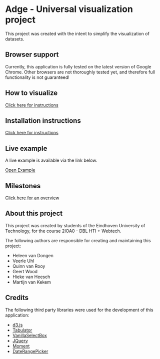 # Adge - Universal visualization project
This project was created with the intent to simplify the visualization of datasets.

## Browser support
Currently, this application is fully tested on the latest version of Google Chrome.
Other browsers are not thoroughly tested yet, and therefore full functionality is not guaranteed!

## How to visualize

[Click here for instructions](HOWTO.md)

## Installation instructions

[Click here for instructions](INSTALL.md)

## Live example
A live example is available via the link below.

[Open Example](https://projects.vankekem.com/dbl/)

## Milestones

[Click here for an overview](MILESTONES.md)

## About this project
This project was created by students of the Eindhoven University of Technology, for the course 2IOA0 - DBL HTI + Webtech.

The following authors are responsible for creating and maintaining this project:
* Heleen van Dongen
* Veerle Uhl
* Quinn van Rooy
* Geert Wood
* Hieke van Heesch
* Martijn van Kekem

## Credits
The following third party libraries were used for the development of this application:
* [d3.js](https://github.com/d3/d3)
* [Tabulator](https://github.com/olifolkerd/tabulator)
* [VanillaSelectBox](https://github.com/PhilippeMarcMeyer/vanillaSelectBox)
* [JQuery](https://github.com/jquery/jquery)
* [Moment](https://github.com/moment/moment)
* [DateRangePicker](https://github.com/dangrossman/daterangepicker)
